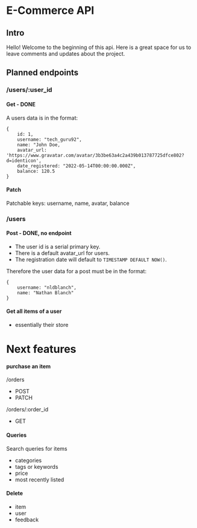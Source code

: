 # E-Commerce API

## Intro

Hello! Welcome to the beginning of this api. Here is a great space for us to leave comments and updates about the project. 

## Planned endpoints

### /users/:user_id

#### Get - DONE

A users data is in the format:
```
{
    id: 1,
    username: "tech_guru92",
    name: "John Doe,
    avatar_url: 'https://www.gravatar.com/avatar/3b3be63a4c2a439b013787725dfce802?d=identicon',
    date_registered: "2022-05-14T00:00:00.000Z",
    balance: 120.5
}
```

#### Patch

Patchable keys: username, name, avatar, balance

### /users

#### Post - DONE, no endpoint
- The user id is a serial primary key.
- There is a default avatar_url for users.
- The registration date will default to `TIMESTAMP DEFAULT NOW()`.

Therefore the user data for a post must be in the format:
```
{
    username: "nldblanch",
    name: "Nathan Blanch"
}
```

#### Get all items of a user
- essentially their store 

# Next features


#### purchase an item
/orders
- POST
- PATCH

/orders/:order_id
- GET


#### Queries

Search queries for items
- categories
- tags or keywords
- price
- most recently listed

#### Delete

- item
- user
- feedback
